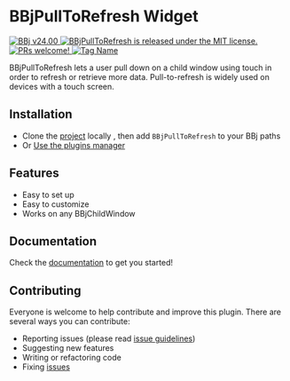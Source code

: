 # BBjPullToRefresh Widget

<p>
  <a href="http://www.basis.cloud/downloads">
    <img src="https://img.shields.io/badge/BBj-v24.00-blue" alt="BBj v24.00" />
  </a>
  <a href="https://github.com/BBj-Plugins/BBjPullToRefresh/blob/master/README.md">
    <img src="https://img.shields.io/badge/license-MIT-blue.svg" alt="BBjPullToRefresh is released under the MIT license." />
  </a>
  <a href="https://github.com/necolas/issue-guidelines/blob/master/CONTRIBUTING.md#pull-requests">
    <img src="https://img.shields.io/badge/PRs-welcome-brightgreen.svg" alt="PRs welcome!" />
  </a>
   <a href="https://basishub.github.io/basis-next/#/dwc/bbj-refresher">
    <img src="https://img.shields.io/badge/Component-bbj--refresher-%23006aff" data-origin="https://img.shields.io/badge/Component-bbj--refresher-%23006aff" alt="Tag Name">
  </a>
</p>

BBjPullToRefresh lets a user pull down on a child window using touch in order to refresh or retrieve more data. Pull-to-refresh is widely used on devices with a touch screen.

## Installation

* Clone the [project](https://github.com/BBj-Plugins/BBjPullToRefresh) locally , then add `BBjPullToRefresh` to your BBj paths
* Or [Use the plugins manager](https://www.bbj-plugins.com/en/get-started)

## Features

- Easy to set up
- Easy to customize
- Works on any BBjChildWindow

## Documentation

Check the [documentation](https://bbj-plugins.github.io/BBjPullToRefresh) to get you started!

## Contributing

Everyone is welcome to help contribute and improve this plugin. There are several
ways you can contribute:

* Reporting issues (please read [issue guidelines](https://github.com/necolas/issue-guidelines))
* Suggesting new features
* Writing or refactoring code
* Fixing [issues](https://github.com/BBj-Plugins/BBjPullToRefresh/issues)

